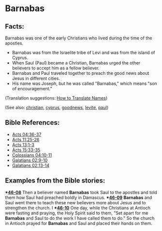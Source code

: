 # Barnabas #

## Facts: ##

Barnabas was one of the early Christians who lived during the time of the apostles.

* Barnabas was from the Israelite tribe of Levi and was from the island of Cyprus.
* When Saul (Paul) became a Christian, Barnabas urged the other believers to accept him as a fellow believer.
* Barnabas and Paul traveled together to preach the good news about Jesus in different cities.
* His name was Joseph, but he was called "Barnabas," which means "son of encouragement."

(Translation suggestions: [How to Translate Names](https://git.door43.org/Door43/en-ta-translate-vol1/src/master/content/translate_names.md))

(See also: [christian](../kt/christian.md), [cyprus](../other/cyprus.md), [goodnews](../kt/goodnews.md), [levite](../other/levite.md), [paul](../other/paul.md))

## Bible References: ##

* [Acts 04:36-37](https://door43.org/en/bible/notes/act/04/36)
* [Acts 11:25-26](https://door43.org/en/bible/notes/act/11/25)
* [Acts 13:1-3](https://door43.org/en/bible/notes/act/13/01)
* [Acts 15:33-35](https://door43.org/en/bible/notes/act/15/33)
* [Colossians 04:10-11](https://door43.org/en/bible/notes/col/04/10)
* [Galatians 02:9-10](https://door43.org/en/bible/notes/gal/02/09)
* [Galatians 02:13-14](https://door43.org/en/bible/notes/gal/02/13)

## Examples from the Bible stories: ##

  __*[46-08](https://door43.org/en/obs/notes/frames/46-08)__ Then a believer named __Barnabas__ took Saul to the apostles and told them how Saul had preached boldly in Damascus. 
  __*[46-09](https://door43.org/en/obs/notes/frames/46-09)__ __Barnabas__ and Saul went there to teach these new believers more about Jesus and to strengthen the church. I
  __*[46-10](https://door43.org/en/obs/notes/frames/46-10)__ One day, while the Christians at Antioch were fasting and praying, the Holy Spirit said to them, "Set apart for me __Barnabas__ and Saul to do the work I have called them to do." So the church in Antioch prayed for __Barnabas__ and Saul and placed their hands on them. 



